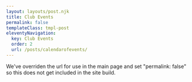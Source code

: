 ```yaml
---
layout: layouts/post.njk
title: Club Events
permalink: false
templateClass: tmpl-post
eleventyNavigation:
  key: Club Events
  order: 2
  url: /posts/calendarofevents/
---
```



We've overriden the url for use in the main page and set "permalink: false" so this does not get included in the site build.

